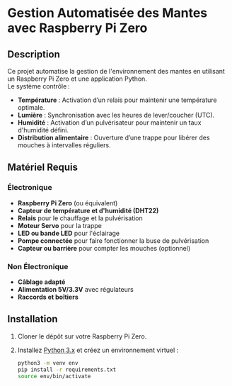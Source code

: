 # Gestion Automatisée des Mantes avec Raspberry Pi Zero

## Description

Ce projet automatise la gestion de l'environnement des mantes en utilisant un Raspberry Pi Zero et une application Python.  
Le système contrôle :

- **Température** : Activation d’un relais pour maintenir une température optimale.
- **Lumière** : Synchronisation avec les heures de lever/coucher (UTC).
- **Humidité** : Activation d’un pulvérisateur pour maintenir un taux d'humidité défini.
- **Distribution alimentaire** : Ouverture d’une trappe pour libérer des mouches à intervalles réguliers.

## Matériel Requis

### Électronique

- **Raspberry Pi Zero** (ou équivalent)
- **Capteur de température et d'humidité (DHT22)**
- **Relais** pour le chauffage et la pulvérisation
- **Moteur Servo** pour la trappe
- **LED ou bande LED** pour l'éclairage
- **Pompe connectée** pour faire fonctionner la buse de pulvérisation
- **Capteur ou barrière** pour compter les mouches (optionnel)

### Non Électronique

- **Câblage adapté**
- **Alimentation 5V/3.3V** avec régulateurs
- **Raccords et boîtiers**

## Installation

1. Cloner le dépôt sur votre Raspberry Pi Zero.
2. Installez [Python 3.x](https://www.python.org/downloads/) et créez un environnement virtuel :

   ```bash
   python3 -m venv env
   pip install -r requirements.txt
   source env/bin/activate
   ```

